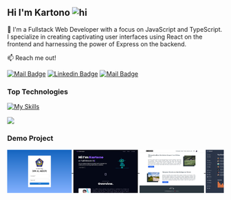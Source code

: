 ## Hi I'm Kartono <img src="https://user-images.githubusercontent.com/1303154/88677602-1635ba80-d120-11ea-84d8-d263ba5fc3c0.gif" width="28px" height="28px" alt="hi">

🚀 I'm a Fullstack Web Developer with a focus on JavaScript and TypeScript. I specialize in creating captivating user interfaces using React on the frontend and harnessing the power of Express on the backend.

:mailbox: Reach me out!

[![Mail Badge](https://img.shields.io/badge/-Kartonobinsaleh-e74c3c?style=flat&labelColor=e74c3c&logo=youtube&logoColor=white)](https://www.youtube.com/@kartonobinsaleh) [![Linkedin Badge](https://img.shields.io/badge/-Kartono-0e76a8?style=flat&labelColor=0e76a8&logo=linkedin&logoColor=white)](https://www.linkedin.com/in/kartono-8aab8017b/?trk=opento_sprofile_details)
[![Mail Badge](https://img.shields.io/badge/-kartono-c0392b?style=flat&labelColor=c0392b&logo=gmail&logoColor=white)](mailto:kartono.saleh@gmail.com)

### Top Technologies

[![My Skills](https://skillicons.dev/icons?i=js,ts,dart,react,express,flutter)](https://skillicons.dev)

<a href="https://github.com/kartonobinsaleh/github-readme-stats"><img align="center" src="https://github-readme-stats.vercel.app/api/top-langs/?username=kartonobinsaleh&layout=compact&theme=dark&bg_color=242938&hide_border=true" /></a>

### Demo Project
<div style="white-space: nowrap; overflow-x: auto; max-width: 100%;">
  <a href="https://github.com/kartonobinsaleh/website-e-learning.git">
    <img align="center" src="./image/login.png" width="150" height="100" />
  </a>
  <a href="https://kartono-portfolio.vercel.app/">
    <img align="center" src="./image/bot.png" width="150" height="100" />
  </a>
  <a href="https://sharekini.vercel.app/">
    <img align="center" src="./image/blog.png" width="150" height="100" />
  </a>
  <a href="https://dashboard-admin-theta-fawn.vercel.app/">
    <img align="center" src="./image/dashboard-admin.png" width="150" height="100" />
  </a>
  <a href="https://github.com/kartonobinsaleh/flutter_daily_notes">
    <img align="center" src="./image/dailynotes.png" width="150" height="100" />
  </a>
</div>
